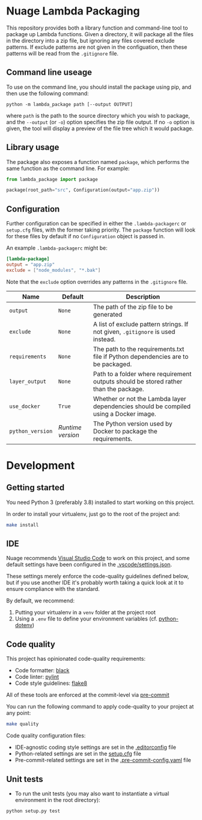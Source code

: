 # Nuage Lambda Packaging

This repository provides both a library function and command-line tool to package up Lambda functions.
Given a directory, it will package all the files in the directory into a zip file, but ignoring any files
covered exclude patterns.  If exclude patterns are not given in the configuation, then these patterns
will be read from the `.gitignore` file.

## Command line useage

To use on the command line, you should install the package using pip, and then use the following command:

```
python -m lambda_package path [--output OUTPUT]
```

where `path` is the path to the source directory which you wish to package, and the
`--output` (or `-o`) option specifies the zip file output.  If no `-o` option is given,
the tool will display a preview of the file tree which it would package.


## Library usage

The package also exposes a function named `package`, which performs the same function
as the command line.  For example:

```python
from lambda_package import package

package(root_path="src", Configuration(output="app.zip"))
```

## Configuration

Further configuration can be specified in either the `.lambda-packagerc` or `setup.cfg`
files, with the former taking priority.  The `package` function will look for these
files by default if no `Configuration` object is passed in.

An example `.lambda-packagerc` might be:

```toml
[lambda-package]
output = "app.zip"
exclude = ["node_modules", "*.bak"]
```

Note that the `exclude` option overrides any patterns in the `.gitignore` file.

| Name             | Default | Description                                                                           |
|------------------|---------|---------------------------------------------------------------------------------------|
| `output`         | `None`  | The path of the zip file to be generated                                              |
| `exclude`        | `None`  | A list of exclude pattern strings.  If not given, `.gitignore` is used instead.       |
| `requirements`   | `None`  | The path to the requirements.txt file if Python dependencies are to be packaged.      |
| `layer_output`   | `None`  | Path to a folder where requirement outputs should be stored rather than the package.  |
| `use_docker`     | `True`  | Whether or not the Lambda layer dependencies should be compiled using a Docker image. |
| `python_version` | _Runtime version_  | The Python version used by Docker to package the requirements.             |


# Development

## Getting started

You need Python 3 (preferably 3.8) installed to start working on this project.

In order to install your virtualenv, just go to the root of the project and:
```bash
make install
```

## IDE

Nuage recommends [Visual Studio Code](https://code.visualstudio.com/download) to work on this project, and some default settings have been configured in the [.vscode/settings.json](.vscode/settings.json).

These settings merely enforce the code-quality guidelines defined below, but if you use another IDE it's probably worth taking a quick look at it to ensure compliance with the standard.

By default, we recommend:
1. Putting your virtualenv in a `venv` folder at the project root
2. Using a `.env` file to define your environment variables (cf. [python-dotenv](https://pypi.org/project/python-dotenv/))

## Code quality

This project has opinionated code-quality requirements:
- Code formatter: [black](https://black.readthedocs.io/en/stable/)
- Code linter: [pylint](https://www.pylint.org)
- Code style guidelines: [flake8](https://flake8.pycqa.org/en/latest/)

All of these tools are enforced at the commit-level via [pre-commit](https://pre-commit.com)

You can run the following command to apply code-quality to your project at any point:
```bash
make quality
```

Code quality configuration files:
- IDE-agnostic coding style settings are set in the [.editorconfig](.editorconfig) file
- Python-related settings are set in the [setup.cfg](setup.cfg) file
- Pre-commit-related settings are set in the [.pre-commit-config.yaml](.pre-commit-config.yaml) file

## Unit tests

* To run the unit tests (you may also want to instantiate a virtual environment in the root directory):

```
python setup.py test
```

